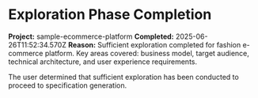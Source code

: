 # Exploration Phase Completion
**Project:** sample-ecommerce-platform
**Completed:** 2025-06-26T11:52:34.570Z
**Reason:** Sufficient exploration completed for fashion e-commerce platform. Key areas covered: business model, target audience, technical architecture, and user experience requirements.

The user determined that sufficient exploration has been conducted to proceed to specification generation.
